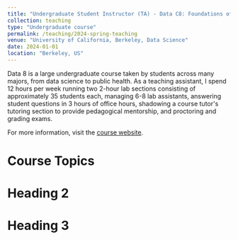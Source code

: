 ```yaml
---
title: "Undergraduate Student Instructor (TA) - Data C8: Foundations of Data Science"
collection: teaching
type: "Undergraduate course"
permalink: /teaching/2024-spring-teaching
venue: "University of California, Berkeley, Data Science"
date: 2024-01-01
location: "Berkeley, US"
---
```


Data 8 is a large undergraduate course taken by students across many majors, from data science to public health. As a teaching assistant, I spend 12 hours per week running two 2-hour lab sections consisting of approximately 35 students each, managing 6-8 lab assistants, answering student questions in 3 hours of office hours, shadowing a course tutor's tutoring section to provide pedagogical mentorship, and proctoring and grading exams.

For more information, visit the [course website](https://www.data8.org/sp24/).

Course Topics
======

Heading 2
======

Heading 3
======